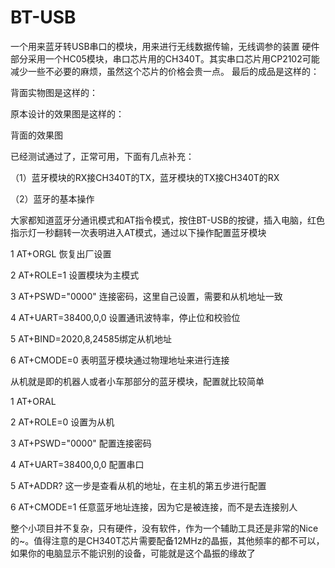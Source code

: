 # BT-USB

一个用来蓝牙转USB串口的模块，用来进行无线数据传输，无线调参的装置
硬件部分采用一个HC05模块，串口芯片用的CH340T。其实串口芯片用CP2102可能减少一些不必要的麻烦，虽然这个芯片的价格会贵一点。
最后的成品是这样的：

背面实物图是这样的：

原本设计的效果图是这样的：

背面的效果图

已经测试通过了，正常可用，下面有几点补充：


（1）蓝牙模块的RX接CH340T的TX，蓝牙模块的TX接CH340T的RX

（2）蓝牙的基本操作

大家都知道蓝牙分通讯模式和AT指令模式，按住BT-USB的按键，插入电脑，红色指示灯一秒翻转一次表明进入AT模式，通过以下操作配置蓝牙模块

1 AT+ORGL             恢复出厂设置

2 AT+ROLE=1           设置模块为主模式

3 AT+PSWD="0000"      连接密码，这里自己设置，需要和从机地址一致

4 AT+UART=38400,0,0   设置通讯波特率，停止位和校验位

5 AT+BIND=2020,8,24585绑定从机地址

6 AT+CMODE=0          表明蓝牙模块通过物理地址来进行连接


从机就是即的机器人或者小车那部分的蓝牙模块，配置就比较简单

1 AT+ORAL

2 AT+ROLE=0         设置为从机

3 AT+PSWD="0000"    配置连接密码

4 AT+UART=38400,0,0 配置串口

5 AT+ADDR?          这一步是查看从机的地址，在主机的第五步进行配置

6 AT+CMODE=1        任意蓝牙地址连接，因为它是被连接，而不是去连接别人

整个小项目并不复杂，只有硬件，没有软件，作为一个辅助工具还是非常的Nice的~。值得注意的是CH340T芯片需要配备12MHz的晶振，其他频率的都不可以，如果你的电脑显示不能识别的设备，可能就是这个晶振的缘故了
